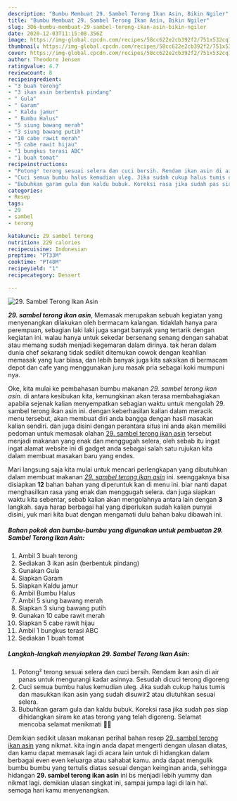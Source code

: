 ```yaml
---
description: "Bumbu Membuat 29. Sambel Terong Ikan Asin, Bikin Ngiler"
title: "Bumbu Membuat 29. Sambel Terong Ikan Asin, Bikin Ngiler"
slug: 306-bumbu-membuat-29-sambel-terong-ikan-asin-bikin-ngiler
date: 2020-12-03T11:15:08.356Z
image: https://img-global.cpcdn.com/recipes/58cc622e2cb392f2/751x532cq70/29-sambel-terong-ikan-asin-foto-resep-utama.jpg
thumbnail: https://img-global.cpcdn.com/recipes/58cc622e2cb392f2/751x532cq70/29-sambel-terong-ikan-asin-foto-resep-utama.jpg
cover: https://img-global.cpcdn.com/recipes/58cc622e2cb392f2/751x532cq70/29-sambel-terong-ikan-asin-foto-resep-utama.jpg
author: Theodore Jensen
ratingvalue: 4.7
reviewcount: 8
recipeingredient:
- "3 buah terong"
- "3 ikan asin berbentuk pindang"
- " Gula"
- " Garam"
- " Kaldu jamur"
- " Bumbu Halus"
- "5 siung bawang merah"
- "3 siung bawang putih"
- "10 cabe rawit merah"
- "5 cabe rawit hijau"
- "1 bungkus terasi ABC"
- "1 buah tomat"
recipeinstructions:
- "Potong² terong sesuai selera dan cuci bersih. Rendam ikan asin di air panas untuk mengurangi kadar asinnya. Sesudah dicuci terong digoreng"
- "Cuci semua bumbu halus kemudian uleg. Jika sudah cukup halus tumis dan masukkan ikan asin yang sudah disuwir2 atau diutuhkan sesuai selera."
- "Bubuhkan garam gula dan kaldu bubuk. Koreksi rasa jika sudah pas siap dihidangkan siram ke atas terong yang telah digoreng. Selamat mencoba selamat menikmati 🤗😍"
categories:
- Resep
tags:
- 29
- sambel
- terong

katakunci: 29 sambel terong 
nutrition: 229 calories
recipecuisine: Indonesian
preptime: "PT33M"
cooktime: "PT40M"
recipeyield: "1"
recipecategory: Dessert

---
```



![29. Sambel Terong Ikan Asin](https://img-global.cpcdn.com/recipes/58cc622e2cb392f2/751x532cq70/29-sambel-terong-ikan-asin-foto-resep-utama.jpg)

<b><i>29. sambel terong ikan asin</i></b>, Memasak merupakan sebuah kegiatan yang menyenangkan dilakukan oleh bermacam kalangan. tidaklah hanya para perempuan, sebagian laki laki juga sangat banyak yang tertarik dengan kegiatan ini. walau hanya untuk sekedar bersenang senang dengan sahabat atau memang sudah menjadi kegemaran dalam dirinya. tak heran dalam dunia chef sekarang tidak sedikit ditemukan cowok dengan keahlian memasak yang luar biasa, dan lebih banyak juga kita saksikan di bermacam depot dan cafe yang menggunakan juru masak pria sebagai koki mumpuni nya.



Oke, kita mulai ke pembahasan bumbu makanan <i>29. sambel terong ikan asin</i>. di antara kesibukan kita, kemungkinan akan terasa membahagiakan apabila sejenak kalian menyempatkan sebagian waktu untuk mengolah 29. sambel terong ikan asin ini. dengan keberhasilan kalian dalam meracik menu tersebut, akan membuat diri anda bangga dengan hasil masakan kalian sendiri. dan juga disini dengan perantara situs ini anda akan memiliki pedoman untuk memasak olahan <u>29. sambel terong ikan asin</u> tersebut menjadi makanan yang enak dan menggugah selera, oleh sebab itu ingat ingat alamat website ini di gadget anda sebagai salah satu rujukan kita dalam membuat masakan baru yang endes.


Mari langsung saja kita mulai untuk mencari perlengkapan yang dibutuhkan dalam membuat makanan <u><i>29. sambel terong ikan asin</i></u> ini. seenggaknya bisa disiapkan <b>12</b> bahan bahan yang diperuntuk kan di menu ini. biar nanti dapat menghasilkan rasa yang enak dan menggugah selera. dan juga siapkan waktu kita sebentar, sebab kalian akan mengolahnya antara lain dengan <b>3</b> langkah. saya harap berbagai hal yang diperlukan sudah kalian punyai disini, yuk mari kita buat dengan mengamati dulu bahan baku dibawah ini.

<!--inarticleads1-->

##### Bahan pokok dan bumbu-bumbu yang digunakan untuk pembuatan 29. Sambel Terong Ikan Asin:

1. Ambil 3 buah terong
1. Sediakan 3 ikan asin (berbentuk pindang)
1. Gunakan  Gula
1. Siapkan  Garam
1. Siapkan  Kaldu jamur
1. Ambil  Bumbu Halus
1. Ambil 5 siung bawang merah
1. Siapkan 3 siung bawang putih
1. Gunakan 10 cabe rawit merah
1. Siapkan 5 cabe rawit hijau
1. Ambil 1 bungkus terasi ABC
1. Sediakan 1 buah tomat




<!--inarticleads2-->

##### Langkah-langkah menyiapkan 29. Sambel Terong Ikan Asin:

1. Potong² terong sesuai selera dan cuci bersih. Rendam ikan asin di air panas untuk mengurangi kadar asinnya. Sesudah dicuci terong digoreng
1. Cuci semua bumbu halus kemudian uleg. Jika sudah cukup halus tumis dan masukkan ikan asin yang sudah disuwir2 atau diutuhkan sesuai selera.
1. Bubuhkan garam gula dan kaldu bubuk. Koreksi rasa jika sudah pas siap dihidangkan siram ke atas terong yang telah digoreng. Selamat mencoba selamat menikmati 🤗😍




Demikian sedikit ulasan makanan perihal bahan resep <u>29. sambel terong ikan asin</u> yang nikmat. kita ingin anda dapat mengerti dengan ulasan diatas, dan kamu dapat memasak lagi di acara lain untuk di hidangkan dalam berbagai even even keluarga atau sahabat kamu. anda dapat mengulik bumbu bumbu yang tertulis diatas sesuai dengan keinginan anda, sehingga hidangan <b>29. sambel terong ikan asin</b> ini bs menjadi lebih yummy dan nikmat lagi. demikian ulasan singkat ini, sampai jumpa lagi di lain hal. semoga hari kamu menyenangkan.
